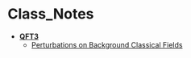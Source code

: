 <!-- generated by markdown-notes-tree -->

# Class_Notes

<!-- optional markdown-notes-tree directory description starts here -->

<!-- optional markdown-notes-tree directory description ends here -->

- [**QFT3**](QFT3)
    - [Perturbations on Background Classical Fields](QFT3/Anomalies.md)
